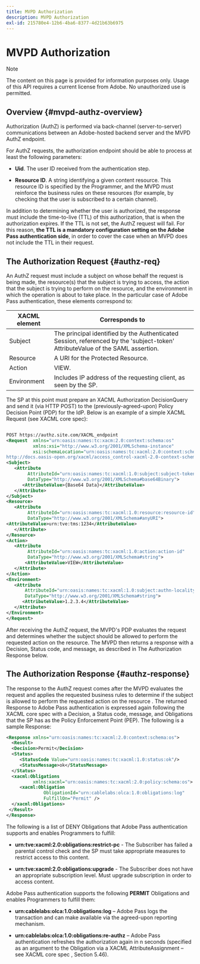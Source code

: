 ```yaml
---
title: MVPD Authorization
description: MVPD Authorization
exl-id: 215780e4-12b6-4ba6-8377-4d21b63b6975
---
```

# MVPD Authorization

>[!NOTE]
>
>The content on this page is provided for information purposes only. Usage of this API requires a current license from Adobe. No unauthorized use is permitted.

## Overview {#mvpd-authz-overview}

Authorization (AuthZ) is performed via back-channel (server-to-server) communications between an Adobe-hosted backend server and the MVPD AuthZ endpoint. 

For AuthZ requests, the authorization endpoint should be able to process at least the following parameters:

* **Uid**. The user ID received from the authentication step.

* **Resource ID**. A string identifying a given content resource. This resource ID is specified by the Programmer, and the MVPD must reinforce the business rules on these resources (for example, by checking that the user is subscribed to a certain channel).

In addition to determining whether the user is authorized, the response must include the time-to-live (TTL) of this authorization, that is when the authorization expires. If the TTL is not set, the AuthZ request will fail.  For this reason, **the TTL is a mandatory configuration setting on the Adobe Pass authentication side**, in order to cover the case when an MVPD does not include the TTL in their request.  

## The Authorization Request {#authz-req}

An AuthZ request must include a subject on whose behalf the request is being made, the resource(s) that the subject is trying to access, the action that the subject is trying to perform on the resource, and the environment in which the operation is about to take place. In the particular case of Adobe Pass authentication, these elements correspond to:

| XACML element | Corresponds to                                                                                                                 |
|---------------|--------------------------------------------------------------------------------------------------------------------------------|
| Subject       | The principal identified by the Authenticated Session, referenced by the 'subject-token' AttributeValue of the SAML assertion. |
| Resource      | A URI for the Protected Resource.                                                                                              |
| Action        | VIEW.                                                                                                                          |
| Environment   | Includes IP address of the requesting client, as seen by the SP.                                                               |

 

The SP at this point must prepare an XACML Authorization DecisionQuery and send it (via HTTP POST) to the (previously-agreed-upon) Policy Decision Point (PDP) for the IdP. Below is an example of a simple XACML Request (see XACML core spec):

```XML

POST https://authz.site.com/XACML_endpoint
<Request  xmlns="urn:oasis:names:tc:xacm:2.0:context:schema:os"
          xmlns:xsi="http://www.w3.org/2001/XMLSchema-instance"
          xsi:schemaLocation="urn:oasis:names:tc:xacml:2.0:context:schema:os
http://docs.oasis-open.org/xacml/access_control-xacml-2.0-context-schema-os.xsd">
<Subject>
   <Attribute
        AttributeId="urn:oasis:names:tc:xacml:1.0:subject:subject-token"
        DataType="http://www.w3.org/2001/XMLSchema#base64Binary">
      <AttributeValue>{Base64 Data}</AttributeValue>
   </Attribute>
</Subject>
<Resource>
   <Attribute
        AttributeId="urn:oasis:names:tc:xacml:1.0:resource:resource-id"
        DataType="http://www.w3.org/2001/XMLSchema#anyURI">
<AttributeValue>urn:tve:tms:1234</AttributeValue>
   </Attribute>
</Resource>
<Action>
   <Attribute
        AttributeId="urn:oasis:names:tc:xacml:1.0:action:action-id"
        DataType="http://www.w3.org/2001/XMLSchema#string">
       <AttributeValue>VIEW</AttributeValue>
   </Attribute>
</Action>
<Environment>
   <Attribute
       AttributeId="urn:oasis:names:tc:xacml:1.0:subject:authn-locality:ip-address"
       DataType="http://www.w3.org/2001/XMLSchema#string">
      <AttributeValue>1.2.3.4</AttributeValue>
   </Attribute>
</Environment>
</Request>
```
 

After receiving the AuthZ request, the MVPD's PDP evaluates the request and determines whether the subject should be allowed to perform the requested action on the resource. The MVPD then returns a response with a Decision, Status code, and message, as described in The Authorization Response below.

## The Authorization Response {#authz-response}

The response to the AuthZ request comes after the MVPD evaluates the request and applies the requested business rules to determine if the subject is allowed to perform the requested action on the resource . The returned Response to Adobe Pass authentication is expressed again following the XACML core spec with a Decision, a Status code, message, and Obligations that the SP has as the Policy Enforcement Point (PEP). The following is a sample Response:

```XML
<Response xmlns="urn:oasis:names:tc:xacml:2.0:context:schema:os">
  <Result>
  <Decision>Permit</Decision>
  <Status>
     <StatusCode Value="urn:oasis:names:tc:xacml:1.0:status:ok"/>
     <StatusMessage>ok</StatusMessage>
  </Status>
  <xacml:Obligations     
          xmlns:xacml="urn:oasis:names:tc:xacml:2.0:policy:schema:os">
     <xacml:Obligation    
              ObligationId="urn:cablelabs:olca:1.0:obligations:log"
              FulfillOn="Permit" />
  </xacml:Obligations>
 </Result>
</Response>
```

The following is a list of DENY Obligations that Adobe Pass authentication supports and enables Programmers to fulfill:

* **urn:tve:xacml:2.0:obligations:restrict-pc** - The Subscriber has failed a parental control check and the SP must take appropriate measures to restrict access to this content.

* **urn:tve:xacml:2.0:obligations:upgrade** - The Subscriber does not have an appropriate subscription level.  Must upgrade subscription in order to access content. 

Adobe Pass authentication supports the following **PERMIT** Obligations and enables Programmers to fulfill them:

* **urn:cablelabs:olca:1.0:obligations:log** – Adobe Pass logs the transaction and can make available via the agreed-upon reporting mechanism.

* **urn:cablelabs:olca:1.0:obligations:re-authz** – Adobe Pass authentication refreshes the authorization again in n seconds (specified as an argument to the Obligation via a XACML AttributeAssignment – see XACML core spec , Section 5.46).

<!--
>![RelatedInformation]
>* [Preflight Authorization](/help/authentication/preflight-authz.md)
>* [Authentication](/help/authentication/authn-usecase.md)
-->
